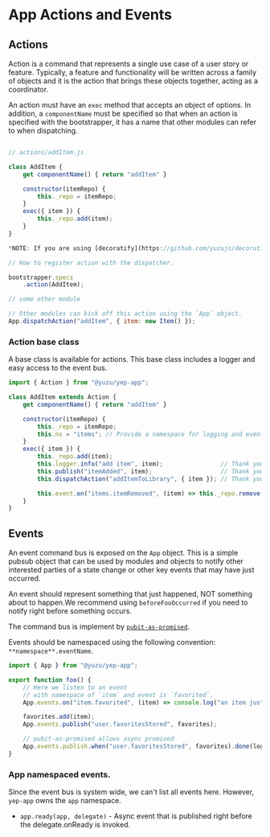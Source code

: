 # App Actions and Events

## Actions

Action is a command that represents a single use case of a user story or feature.
Typically, a feature and functionality will be written across a family of objects and it is the action that brings these objects together, acting as a coordinator.

An action must have an `exec` method that accepts an object of options.
In addition, a `componentName` must be specified so that when an action is specified with the bootstrapper, it has a name that other modules can refer to when dispatching.

```javascript

// actions/addItem.js

class AddItem {
    get componentName() { return "addItem" }

    constructor(itemRepo) {
        this._repo = itemRepo;
    }
    exec({ item }) {
        this._repo.add(item);
    }
}

*NOTE: If you are using [decoratify](https://github.com/yuzujs/decoratify), you won't have to manually set your componentName. Instead this will happen for you based on the name of your action (as long as you place it inside an actions folder).*

// How to register action with the dispatcher.

bootstrapper.specs
    .action(AddItem);

// some other module

// Other modules can kick off this action using the `App` object.
App.dispatchAction("addItem", { item: new Item() });

```

### Action base class

A base class is available for actions. This base class includes a logger and easy access to the event bus.

```javascript
import { Action } from "@yuzu/yep-app";

class AddItem extends Action {
    get componentName() { return "addItem" }

    constructor(itemRepo) {
        this._repo = itemRepo;
        this.ns = "items"; // Provide a namespace for logging and events.
    }
    exec({ item }) {
        this._repo.add(item);
        this.logger.info("add item", item);                // Thank you base class.
        this.publish("itemAdded", item);                   // Thank you base class.
        this.dispatchAction("addItemToLibrary", { item }); // Thank you base class.

        this.event.on("items.itemRemoved", (item) => this._repo.remove(item));
    }
}
```

## Events

An event command bus is exposed on the `App` object.
This is a simple pubsub object that can be used by modules and objects to notify other interested parties of a state change or other key events that may have just occurred.

An event should represent something that just happened, NOT something about to happen.We recommend using `beforeFooOccurred` if you need to notify right before something occurs.

The command bus is implement by [`pubit-as-promised`](http://github.com/YuzuJS/pubit-as-promised).

Events should be namespaced using the following convention: `**namespace**.eventName`.


```javascript
import { App } from "@yuzu/yep-app";

export function foo() {
    // Here we listen to an event
    // with namespace of `item` and event is `favorited`.
    App.events.on("item.favorited", (item) => console.log("an item just favorited", item);

    favorites.add(item);
    App.events.publish("user.favoritesStored", favorites);

    // pubit-as-promised allows async promised
    App.events.publish.when("user.favoritesStored", favorites).done(log);
}

```

### App namespaced events.
Since the event bus is system wide, we can't list all events here.
However, `yep-app` owns the `app` namespace.

- `app.ready(app, delegate)` - Async event that is published right before the delegate.onReady is invoked.

